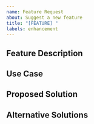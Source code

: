 ```yaml
---
name: Feature Request
about: Suggest a new feature
title: "[FEATURE] "
labels: enhancement
---
```


## Feature Description
<!-- Clear description of the feature -->

## Use Case
<!-- Why is this needed? -->

## Proposed Solution
<!-- How should this work? -->

## Alternative Solutions
<!-- Any alternatives considered? -->
